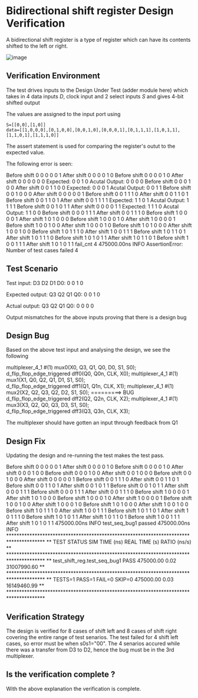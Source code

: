 # Bidirectional shift register Design Verification

A bidirectional shift register is a type of register which can have its contents shifted to the left or right.

![image](https://user-images.githubusercontent.com/46755232/182200758-f276857e-95d4-4674-9e67-e5b10fa3d1a5.png)

## Verification Environment
The test drives inputs to the Design Under Test (adder module here) which takes in 4 data inputs *D*, clock input and 2 select inputs *S* and gives 4-bit shifted output 

The values are assigned to the input port using 

    S=[[0,0],[1,0]]
    data=[[1,0,0,0],[0,1,0,0],[0,0,1,0],[0,0,0,1],[0,1,1,1],[1,0,1,1],[1,1,0,1],[1,1,1,0]]
    
    
The assert statement is used for comparing the register's outut to the expected value.

The following error is seen:

Before shift
0 0 0 0 0 1
After shift
0 0 0 0 1 0
Before shift
0 0 0 0 1 0
After shift
0 0 0 0 0 0
Expected: 0 0 1 0
Acutal Output: 0 0 0 0
Before shift
0 0 0 1 0 0
After shift
0 0 1 1 0 0
Expected: 0 0 0 1
Acutal Output: 0 0 1 1
Before shift
0 0 1 0 0 0
After shift
0 0 0 0 0 1
Before shift
0 0 1 1 1 0
After shift
0 0 1 1 0 1
Before shift
0 0 1 1 0 1
After shift
0 0 1 1 1 1
Expected: 1 1 0 1
Acutal Output: 1 1 1 1
Before shift
0 0 1 0 1 1
After shift
0 0 0 0 1 1
Expected: 1 1 1 0
Acutal Output: 1 1 0 0
Before shift
0 0 0 1 1 1
After shift
0 0 1 1 1 0
Before shift
1 0 0 0 0 1
After shift
1 0 1 0 0 0
Before shift
1 0 0 0 1 0
After shift
1 0 0 0 0 1
Before shift
1 0 0 1 0 0
After shift
1 0 0 0 1 0
Before shift
1 0 1 0 0 0
After shift
1 0 0 1 0 0
Before shift
1 0 1 1 1 0
After shift
1 0 0 1 1 1
Before shift
1 0 1 1 0 1
After shift
1 0 1 1 1 0
Before shift
1 0 1 0 1 1
After shift
1 0 1 1 0 1
Before shift
1 0 0 1 1 1
After shift
1 0 1 0 1 1
fail_cnt 4
475000.00ns INFO     AssertionError: Number of test cases failed 4

## Test Scenario

Test input: D3 D2 D1 D0: 0 0 1 0

Expected output: Q3 Q2 Q1 Q0: 0 0 1 0

Actual output: Q3 Q2 Q1 Q0: 0 0 0 0

Output mismatches for the above inputs proving that there is a design bug

## Design Bug
Based on the above test input and analysing the design, we see the following

   multiplexer_4_1 #(1) mux0(X0, Q3, Q1, Q0, D0, S1, S0);   
   d_flip_flop_edge_triggered dff0(Q0, Q0n, CLK, X0);
   multiplexer_4_1 #(1) mux1(X1, Q0, Q2, Q1, D1, S1, S0);   
   d_flip_flop_edge_triggered dff1(Q1, Q1n, CLK, X1);
   multiplexer_4_1 #(1) mux2(X2, Q2, Q3, Q2, D2, S1, S0); =========> BUG   
   d_flip_flop_edge_triggered dff2(Q2, Q2n, CLK, X2);
   multiplexer_4_1 #(1) mux3(X3, Q2, Q0, Q3, D3, S1, S0);   
   d_flip_flop_edge_triggered dff3(Q3, Q3n, CLK, X3);


The multiplexer should have gotten an input through feedback from Q1

## Design Fix
Updating the design and re-running the test makes the test pass.

Before shift
0 0 0 0 0 1
After shift
0 0 0 0 1 0
Before shift
0 0 0 0 1 0
After shift
0 0 0 1 0 0
Before shift
0 0 0 1 0 0
After shift
0 0 1 0 0 0
Before shift
0 0 1 0 0 0
After shift
0 0 0 0 0 1
Before shift
0 0 1 1 1 0
After shift
0 0 1 1 0 1
Before shift
0 0 1 1 0 1
After shift
0 0 1 0 1 1
Before shift
0 0 1 0 1 1
After shift
0 0 0 1 1 1
Before shift
0 0 0 1 1 1
After shift
0 0 1 1 1 0
Before shift
1 0 0 0 0 1
After shift
1 0 1 0 0 0
Before shift
1 0 0 0 1 0
After shift
1 0 0 0 0 1
Before shift
1 0 0 1 0 0
After shift
1 0 0 0 1 0
Before shift
1 0 1 0 0 0
After shift
1 0 0 1 0 0
Before shift
1 0 1 1 1 0
After shift
1 0 0 1 1 1
Before shift
1 0 1 1 0 1
After shift
1 0 1 1 1 0
Before shift
1 0 1 0 1 1
After shift
1 0 1 1 0 1
Before shift
1 0 0 1 1 1
After shift
1 0 1 0 1 1
475000.00ns INFO     test_seq_bug1 passed
475000.00ns INFO     **************************************************************************************
                     ** TEST                          STATUS  SIM TIME (ns)  REAL TIME (s)  RATIO (ns/s) **
                     **************************************************************************************
                     ** test_shift_reg.test_seq_bug1   PASS      475000.00           0.02   31007990.60  **
                     **************************************************************************************
                     ** TESTS=1 PASS=1 FAIL=0 SKIP=0             475000.00           0.03   16149460.99  **
                     **************************************************************************************
                     
## Verification Strategy
The design is verified for 8 cases of shift left and 8 cases of shift right covering the entire range of test senarios. The test failed for 4 shift left cases, so error must be when s0s1="00". The 4 senarios accured while there was a transfer from D3 to D2, hence the bug must be in the 3rd multiplexer.

## Is the verification complete ?
With the above explanation the verification is complete.
